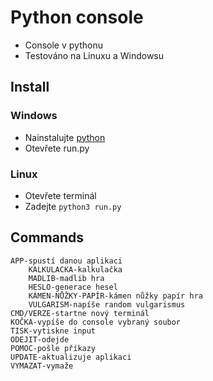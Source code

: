 # **Python console**

- Console v pythonu
- Testováno na Linuxu a Windowsu

## Install

### Windows
- Nainstalujte [python](https://www.python.org/)
- Otevřete run.py

### Linux
- Otevřete terminál
- Zadejte `python3 run.py`

## Commands
```
APP-spustí danou aplikaci
    KALKULACKA-kalkulačka
    MADLIB-madlib hra
    HESLO-generace hesel
    KÁMEN-NŮŽKY-PAPÍR-kámen nůžky papír hra
    VULGARISM-napíše random vulgarismus
CMD/VERZE-startne nový terminál
KOČKA-vypíše do console vybraný soubor
TISK-vytiskne input
ODEJIT-odejde
POMOC-pošle příkazy
UPDATE-aktualizuje aplikaci
VYMAZAT-vymaže
```
